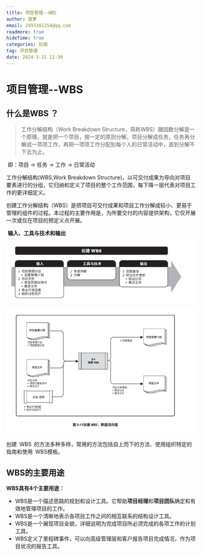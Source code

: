 ```yaml
---
title: 项目管理--WBS
author: 菠萝
email: 2493381254@qq.com
readmore: true
hideTime: true
categories: 后端
tag: 项目管理
date: 2024-3-31 11:30
---
```

# 项目管理--WBS

## 什么是WBS ？

>    工作分解结构（Work Breakdown Structure，简称WBS）跟因数分解是一个原理，就是把一个项目，按一定的原则分解，项目分解成任务，任务再分解成一项项工作，再把一项项工作分配到每个人的日常活动中，直到分解不下去为止。

​	即：项目 → 任务 → 工作 → 日常活动

   工作分解结构(WBS,Work Breakdown Structure)，以可交付成果为导向对项目要素进行的分组，它归纳和定义了项目的整个工作范围，每下降一层代表对项目工作的更详细定义。



​	创建工作分解结构（WBS）是把项目可交付成果和项目工作分解成较小、更易于管理的组件的过程。本过程的主要作用是，为所要交付的内容提供架构，它仅开展一次或仅在项目的预定义点开展。

​							**输入、工具与技术和输出**

![1711856841305](项目管理-WBS/1711856841305.png)



![1711856854733](项目管理-WBS/1711856854733.png)

​		创建 WBS 的方法多种多样，常用的方法包括自上而下的方法、使用组织特定的指南和使用 WBS模板。

## WBS的主要用途

**WBS具有4个主要用途：**

- WBS是一个描述思路的规划和设计工具。它帮助**项目经理**和**项目团队**确定和有效地管理项目的工作。
- WBS是一个清晰地表示各项目工作之间的相互联系的结构设计工具。
- WBS是一个展现项目全貌，详细说明为完成项目所必须完成的各项工作的计划工具。
- WBS定义了里程碑事件，可以向高级管理层和客户报告项目完成情况，作为项目状况的报告工具。

  